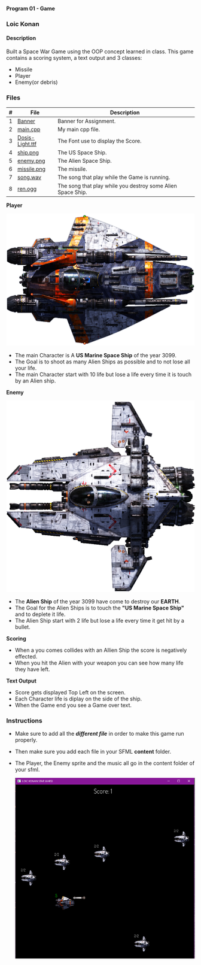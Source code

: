 #### Program 01 - Game

### Loic Konan

#### Description

Built a Space War Game using the OOP concept learned in class. This game contains a scoring system, a text output and 3 classes:

- Missile
- Player
- Enemy(or debris)

### Files

|  #  | File                               | Description                                                 |
| :-: | ---------------------------------- | ----------------------------------------------------------- |
|  1  | [Banner](Banner)                   | Banner for Assignment.                                      |
|  2  | [main.cpp](main.cpp)               | My main cpp file.                                           |
|  3  | [Dosis-Light.ttf](Dosis-Light.ttf) | The Font use to display the Score.                          |
|  4  | [ship.png](ship.png)               | The US Space Ship.                                          |
|  5  | [enemy.png](enemy.png)             | The Alien Space Ship.                                       |
|  6  | [missile.png](enemy.png)           | The missile.                                                |
|  7  | [song.wav](song.wav)               | The song that play while the Game is running.               |
|  8  | [ren.ogg](enemy.png)               | The song that play while you destroy some Alien Space Ship. |

**Player**

  <img src="ship.png">

>

- The main Character is A **US Marine Space Ship** of the year 3099.
- The Goal is to shoot as many Alien Ships as possible and to not lose all your life.
- The main Character start with 10 life but lose a life every time it is touch by an Alien ship.

**Enemy**

  <img src="enemy.png">

>
  
- The **Alien Ship** of the year 3099 have come to destroy our **EARTH**.
- The Goal for the Alien Ships is to touch the **"US Marine Space Ship"** and to deplete it life.
- The Alien Ship start with 2 life but lose a life every time it get hit by a bullet.

**Scoring**

>

- When a you comes collides with an Allien Ship the score is negatively effected.
- When you hit the Alien with your weapon you can see how many life they have left.

**Text Output**

>

- Score gets displayed Top Left on the screen.
- Each Character life is diplay on the side of the ship.
- When the Game end you see a Game over text.

### Instructions

>

- Make sure to add all the **_different file_** in order to make this game run properly.
- Then make sure you add each file in your SFML **content** folder.
- The Player, the Enemy sprite and the music all go in the content folder of your sfml.

  <img src="Screenshot.png">

